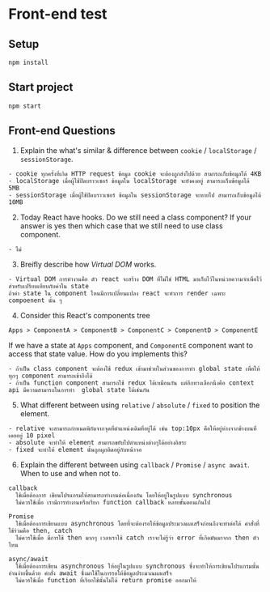 # Front-end test

## Setup
`npm install`

## Start project
`npm start`

## Front-end Questions

1. Explain the what's similar & difference between `cookie` / `localStorage` / `sessionStorage`.

```
- cookie ทุกครั้งที่เกิด HTTP request ข้อมูล cookie จะต้องถูกส่งไปด้วย สามารถเก็บข้อมูลได้ 4KB
- localStorage เมื่อผู้ใช้ปิดบราวเซอร์ ข้อมูลใน localStorage จะยังคงอยู่ สามารถเก็บข้อมูลได้ 5MB
- sessionStorage เมื่อผู้ใช้ปิดบราวเซอร์ ข้อมูลใน sessionStorage จะหายไป สามารถเก็บข้อมูลได้ 10MB
```

2. Today React have hooks. Do we still need a class component? If your answer is yes then which case that we still need to use class component.
```
- ไม่
```

3. Breifly describe how *Virtual DOM* works.
```
- Virtual DOM การทำงานคือ ตัว react จะสร้าง DOM ที่ไม่ใช่ HTML มาเก็บไว้ในหน่วยความจำเพื่อไว้สำหรับเปรียบเทียบกับค่าใน state 
ถ้าค่า state ใน component ไหนมีการเปลี่ยนแปลง react จะทำการ render เฉพาะ compoenent นั้น ๆ
```

4. Consider this React's components tree

```
Apps > ComponentA > ComponentB > ComponentC > ComponentD > ComponentE
```

If we have a state at `Apps` component, and `ComponentE` component want to access that state value. How do you implements this?
```
- ถ้าเป็น class component จะต้องใช้ redux เข้ามาช่วยในส่วนของการทำ global state เพื่อให้ทุกๆ component สามารถเข้าถึงได้
- ถ้าเป็น function component สามารถใช้ redux ได้เหมือนกัน แต่อีกทางเลือกนึงคือ context api มีความสามารถในการทำ  global state ได้เช่นกัน
```
5. What different between using `relative` / `absolute` / `fixed` to position the element.
```
- relative จะสามารถกำหนดพิกัดจากจุดที่ตำแหน่งเดิมที่อยู่ได้ เช่น top:10px คือให้อยู่ห่างจากข้างบนที่เคยอยู่ 10 pixel
- absolute จะทำให้ element สามารถขยับไปตำแหน่งต่างๆได้อย่างอิสระ
- fixed จะทำให้ element นั้นถูกผูกติดอยู่กับหน้าจอ
```
6. Explain the different between using `callback` / `Promise` / `async await`. When to use and when not to.
```
callback 
  ใช้เมื่อต้องการ เขียนโปรแกรมให้สามารถทำงานต่อเนื่องกัน โดยให้อยู่ในรูปแบบ synchronous 
  ไม่ควรใช้เมื่อ เรามีการทำงานหรือเรียก function callback หลายขั้นตอนเกินไป 

Promise
  ใช้เมื่อต้องการเขียนแบบ asynchronous โดยที่จะต้องรอให้ข้อมูลประมวลผลเสร็จก่อนถึงจะทำต่อได้ คำสั่งที่ใช้ร่วมคือ then, catch
  ไม่ควรใช้เมื่อ มีการใช้ then มากๆ เวลาเราใช้ catch เราจะไม่รู้ว่า error ที่เกิดมันมาจาก then ตัวไหน

async/await 
  ใช้เมื่อต้องการเขียน asynchronous ให้อยู่ในรูปแบบ synchronous ซึ่งจะทำให้การเขียนโปรแกรมนั้นอ่านง่ายขึ้นด้วย คำสั่ง await ซึ่งมาใช้ในการรอให้ข้อมูลประมวณผลเสร็จ
  ไม่ควรใช้เมื่อ function ที่เรียกใช้นั้นไม่ได้ return promise ออกมาให้
```
